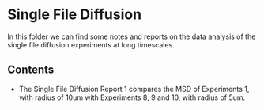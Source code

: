 # Single File Diffusion 

In this folder we can find some notes and reports on the data analysis of the single file diffusion experiments at long timescales.

## Contents 
* The Single File Diffusion Report 1 compares the MSD of Experiments 1, with radius of 10um with Experiments 8, 9 and 10,
with radius of 5um. 

